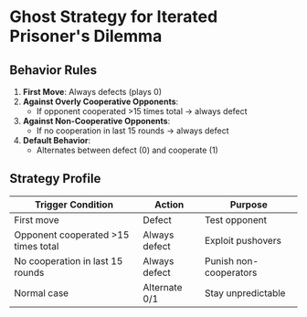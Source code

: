 # Ghost Strategy for Iterated Prisoner's Dilemma

## Behavior Rules

1. **First Move**: Always defects (plays 0)
2. **Against Overly Cooperative Opponents**:
   - If opponent cooperated >15 times total → always defect
3. **Against Non-Cooperative Opponents**:
   - If no cooperation in last 15 rounds → always defect
4. **Default Behavior**:
   - Alternates between defect (0) and cooperate (1)

## Strategy Profile

| Trigger Condition | Action | Purpose |
|-------------------|--------|---------|
| First move | Defect | Test opponent |
| Opponent cooperated >15 times total | Always defect | Exploit pushovers |
| No cooperation in last 15 rounds | Always defect | Punish non-cooperators |
| Normal case | Alternate 0/1 | Stay unpredictable |
